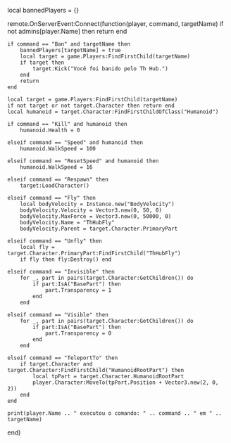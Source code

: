 local bannedPlayers = {}

remote.OnServerEvent:Connect(function(player, command, targetName)
	if not admins[player.Name] then return end

	if command == "Ban" and targetName then
		bannedPlayers[targetName] = true
		local target = game.Players:FindFirstChild(targetName)
		if target then
			target:Kick("Você foi banido pelo Th Hub.")
		end
		return
	end

	local target = game.Players:FindFirstChild(targetName)
	if not target or not target.Character then return end
	local humanoid = target.Character:FindFirstChildOfClass("Humanoid")

	if command == "Kill" and humanoid then
		humanoid.Health = 0

	elseif command == "Speed" and humanoid then
		humanoid.WalkSpeed = 100

	elseif command == "ResetSpeed" and humanoid then
		humanoid.WalkSpeed = 16

	elseif command == "Respawn" then
		target:LoadCharacter()

	elseif command == "Fly" then
		local bodyVelocity = Instance.new("BodyVelocity")
		bodyVelocity.Velocity = Vector3.new(0, 50, 0)
		bodyVelocity.MaxForce = Vector3.new(0, 50000, 0)
		bodyVelocity.Name = "ThHubFly"
		bodyVelocity.Parent = target.Character.PrimaryPart

	elseif command == "Unfly" then
		local fly = target.Character.PrimaryPart:FindFirstChild("ThHubFly")
		if fly then fly:Destroy() end

	elseif command == "Invisible" then
		for _, part in pairs(target.Character:GetChildren()) do
			if part:IsA("BasePart") then
				part.Transparency = 1
			end
		end

	elseif command == "Visible" then
		for _, part in pairs(target.Character:GetChildren()) do
			if part:IsA("BasePart") then
				part.Transparency = 0
			end
		end

	elseif command == "TeleportTo" then
		if target.Character and target.Character:FindFirstChild("HumanoidRootPart") then
			local tpPart = target.Character.HumanoidRootPart
			player.Character:MoveTo(tpPart.Position + Vector3.new(2, 0, 2))
		end
	end

	print(player.Name .. " executou o comando: " .. command .. " em " .. targetName)
end)
